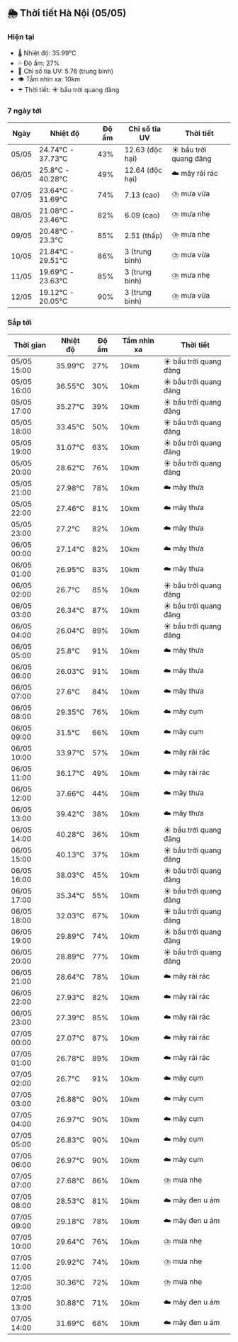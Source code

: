 ## 🌦️ Thời tiết Hà Nội (05/05)

### Hiện tại

- 🌡️ Nhiệt độ: 35.99℃
- 💦 Độ ẩm: 27%
- 🌟 Chỉ số tia UV: 5.76 (trung bình)
- 👁️ Tầm nhìn xa: 10km
- ☂️ Thời tiết: ☀️ bầu trời quang đãng

### 7 ngày tới

| Ngày | Nhiệt độ | Độ ẩm | Chỉ số tia UV | Thời tiết |
| --- | --- | --- | --- | --- |
| 05/05 | 24.74℃ - 37.73℃ | 43% | 12.63 (độc hại) | ☀️ bầu trời quang đãng |
| 06/05 | 25.8℃ - 40.28℃ | 49% | 12.64 (độc hại) | ☁️ mây rải rác |
| 07/05 | 23.64℃ - 31.69℃ | 74% | 7.13 (cao) | ⛈️ mưa vừa |
| 08/05 | 21.08℃ - 23.46℃ | 82% | 6.09 (cao) | ⛈️ mưa nhẹ |
| 09/05 | 20.48℃ - 23.3℃ | 85% | 2.51 (thấp) | ⛈️ mưa nhẹ |
| 10/05 | 21.84℃ - 29.51℃ | 86% | 3 (trung bình) | ⛈️ mưa vừa |
| 11/05 | 19.69℃ - 23.63℃ | 85% | 3 (trung bình) | ⛈️ mưa nhẹ |
| 12/05 | 19.12℃ - 20.05℃ | 90% | 3 (trung bình) | ⛈️ mưa vừa |

### Sắp tới

| Thời gian | Nhiệt độ | Độ ẩm | Tầm nhìn xa | Thời tiết |
| --- | --- | --- | --- | --- |
| 05/05 15:00 | 35.99℃ | 27% | 10km | ☀️ bầu trời quang đãng |
| 05/05 16:00 | 36.55℃ | 30% | 10km | ☀️ bầu trời quang đãng |
| 05/05 17:00 | 35.27℃ | 39% | 10km | ☀️ bầu trời quang đãng |
| 05/05 18:00 | 33.45℃ | 50% | 10km | ☀️ bầu trời quang đãng |
| 05/05 19:00 | 31.07℃ | 63% | 10km | ☀️ bầu trời quang đãng |
| 05/05 20:00 | 28.62℃ | 76% | 10km | ☀️ bầu trời quang đãng |
| 05/05 21:00 | 27.98℃ | 78% | 10km | ☁️ mây thưa |
| 05/05 22:00 | 27.46℃ | 81% | 10km | ☁️ mây thưa |
| 05/05 23:00 | 27.2℃ | 82% | 10km | ☁️ mây thưa |
| 06/05 00:00 | 27.14℃ | 82% | 10km | ☁️ mây thưa |
| 06/05 01:00 | 26.95℃ | 83% | 10km | ☁️ mây thưa |
| 06/05 02:00 | 26.7℃ | 85% | 10km | ☀️ bầu trời quang đãng |
| 06/05 03:00 | 26.34℃ | 87% | 10km | ☀️ bầu trời quang đãng |
| 06/05 04:00 | 26.04℃ | 89% | 10km | ☀️ bầu trời quang đãng |
| 06/05 05:00 | 25.8℃ | 91% | 10km | ☁️ mây thưa |
| 06/05 06:00 | 26.03℃ | 91% | 10km | ☁️ mây thưa |
| 06/05 07:00 | 27.6℃ | 84% | 10km | ☁️ mây thưa |
| 06/05 08:00 | 29.35℃ | 76% | 10km | ☁️ mây cụm |
| 06/05 09:00 | 31.5℃ | 66% | 10km | ☁️ mây cụm |
| 06/05 10:00 | 33.97℃ | 57% | 10km | ☁️ mây rải rác |
| 06/05 11:00 | 36.17℃ | 49% | 10km | ☁️ mây rải rác |
| 06/05 12:00 | 37.66℃ | 44% | 10km | ☁️ mây thưa |
| 06/05 13:00 | 39.42℃ | 38% | 10km | ☁️ mây thưa |
| 06/05 14:00 | 40.28℃ | 36% | 10km | ☀️ bầu trời quang đãng |
| 06/05 15:00 | 40.13℃ | 37% | 10km | ☀️ bầu trời quang đãng |
| 06/05 16:00 | 38.03℃ | 45% | 10km | ☀️ bầu trời quang đãng |
| 06/05 17:00 | 35.34℃ | 55% | 10km | ☀️ bầu trời quang đãng |
| 06/05 18:00 | 32.03℃ | 67% | 10km | ☀️ bầu trời quang đãng |
| 06/05 19:00 | 29.89℃ | 74% | 10km | ☀️ bầu trời quang đãng |
| 06/05 20:00 | 28.89℃ | 77% | 10km | ☀️ bầu trời quang đãng |
| 06/05 21:00 | 28.64℃ | 78% | 10km | ☁️ mây rải rác |
| 06/05 22:00 | 27.93℃ | 82% | 10km | ☁️ mây rải rác |
| 06/05 23:00 | 27.39℃ | 85% | 10km | ☁️ mây rải rác |
| 07/05 00:00 | 27.07℃ | 87% | 10km | ☁️ mây rải rác |
| 07/05 01:00 | 26.78℃ | 89% | 10km | ☁️ mây rải rác |
| 07/05 02:00 | 26.7℃ | 91% | 10km | ☁️ mây cụm |
| 07/05 03:00 | 26.88℃ | 90% | 10km | ☁️ mây cụm |
| 07/05 04:00 | 26.97℃ | 90% | 10km | ☁️ mây cụm |
| 07/05 05:00 | 26.83℃ | 90% | 10km | ☁️ mây cụm |
| 07/05 06:00 | 26.97℃ | 90% | 10km | ☁️ mây cụm |
| 07/05 07:00 | 27.68℃ | 86% | 10km | ⛈️ mưa nhẹ |
| 07/05 08:00 | 28.53℃ | 81% | 10km | ☁️ mây đen u ám |
| 07/05 09:00 | 29.18℃ | 78% | 10km | ☁️ mây đen u ám |
| 07/05 10:00 | 29.64℃ | 76% | 10km | ⛈️ mưa nhẹ |
| 07/05 11:00 | 29.92℃ | 74% | 10km | ⛈️ mưa nhẹ |
| 07/05 12:00 | 30.36℃ | 72% | 10km | ⛈️ mưa nhẹ |
| 07/05 13:00 | 30.88℃ | 71% | 10km | ☁️ mây đen u ám |
| 07/05 14:00 | 31.69℃ | 68% | 10km | ☁️ mây đen u ám |
